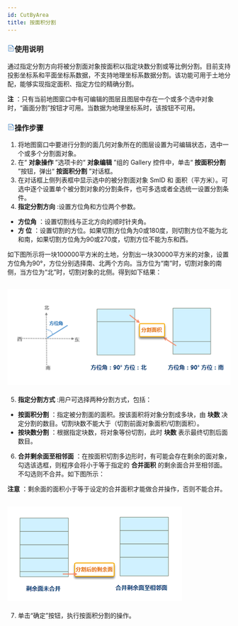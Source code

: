 ```yaml
---
id: CutByArea
title: 按面积分割  
---  
```

### ![](../../../img/read.gif)使用说明

通过指定分割方向将被分割面对象按面积以指定块数分割或等比例分割。目前支持投影坐标系和平面坐标系数据，不支持地理坐标系数据分割。该功能可用于土地分配，能够实现指定面积、指定方位的精确分割。

**注** ：只有当前地图窗口中有可编辑的图层且图层中存在一个或多个选中对象时，“画面分割”按钮才可用。当数据为地理坐标系时，该按钮不可用。

### ![](../../../img/read.gif)操作步骤

1. 将地图窗口中要进行分割的面几何对象所在的图层设置为可编辑状态，选中一个或多个分割面对象。
2. 在“ **对象操作** ”选项卡的“ **对象编辑** ”组的 Gallery 控件中，单击“ **按面积分割** ”按钮，弹出“ **按面积分割** ”对话框。
3. 在对话框上侧列表框中显示选中的被分割面对象 SmID 和 面积（平方米）。可选中逐个设置单个被分割对象的分割条件，也可多选或者全选统一设置分割条件。
4. **指定分割方向** :设置方位角和方位两个参数。 
  * **方位角** ：设置切割线与正北方向的顺时针夹角。
  * **方 位** ：设置切割的方位。如果切割方位角为0或180度，则切割方位不能为北和南，如果切割方位角为90或270度，切割方位不能为东和西。 

如下图所示将一块100000平方米的土地，分割出一块30000平方米的对象，设置方位角为90°，方位分别选择南、北两个方向。当方位为“南”时，切割对象的南侧，当方位为“北”时，切割对象的北侧。得到如下结果：

![](img/azimuth.png)  
---  
5. **指定分割方式** :用户可选择两种分割方式，包括： 
  * **按面积分割** ：指定被分割面的面积。按该面积将对象分割成多块，由 **块数** 决定分割的数目。切割块数不能大于（切割前面对象面积/切割面积）。 
  * **按块数分割** ：根据指定块数，将对象等份切割，此时 **块数** 表示最终切割后面数目。 
6. **合并剩余面至相邻面** ：在按面积切割多边形时，有可能会存在剩余的面对象，勾选该选框，则程序会将小于等于指定的 **合并面积** 的剩余面合并至相邻面。不勾选则不合并。如下图所示： 

**注意** ：剩余面的面积小于等于设定的合并面积才能做合并操作，否则不能合并。

![](img/CombineRegion.png)  
---  
7. 单击“确定”按钮，执行按面积分割的操作。

